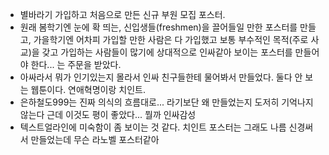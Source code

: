 - 별바라기 가입하고 처음으로 만든 신규 부원 모집 포스터.
- 원래 봄학기엔 눈에 확 띄는, 신입생들(freshmen)을 끌어들일 만한 포스터를 만들고, 가을학기엔 어차피 가입할 만한 사람은 다 가입했고 보통 부수적인 목적(주로 사교)을 갖고 가입하는 사람들이 많기에 상대적으로 인싸같아 보이는 포스터를 만들어야 한다... 는 주문을 받았다.
- 아싸라서 뭐가 인기있는지 몰라서 인싸 친구들한테 물어봐서 만들었다. 둘다 안 보는 웹툰이다. 연애혁명이랑 치인트.
- 은하철도999는 진짜 의식의 흐름대로... 라기보단 왜 만들었는지 도저히 기억나지 않는다 근데 이것도 평이 좋았다... 뭘까 인싸감성
- 텍스트얼라인에 미숙함이 좀 보이는 것 같다. 치인트 포스터는 그래도 나름 신경써서 만들었는데 무슨 라노벨 포스터같아